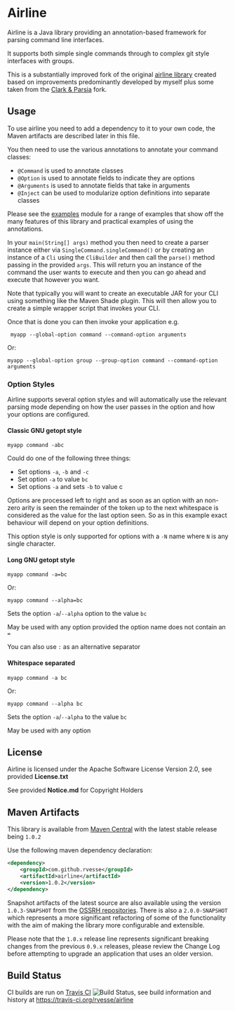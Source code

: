 # Airline

Airline is a Java library providing an annotation-based framework for parsing command line interfaces.

It supports both simple single commands through to complex git style interfaces with groups.

This is a substantially improved fork of the original [airline library](https://github.com/airlift/airline) created based on improvements predominantly developed by myself plus some taken from the [Clark & Parsia](https://github.com/clarkparsia/airline) fork.

## Usage

To use airline you need to add a dependency to it to your own code, the Maven artifacts are described later in this file.

You then need to use the various annotations to annotate your command classes:

- `@Command` is used to annotate classes
- `@Option` is used to annotate fields to indicate they are options
- `@Arguments` is used to annotate fields that take in arguments
- `@Inject` can be used to modularize option definitions into separate classes

Please see the [examples](examples/) module for a range of examples that show off the many features of this library and practical examples of using the annotations.

In your `main(String[] args)` method you then need to create a parser instance either via `SingleCommand.singleCommand()` or by creating an instance of a `Cli` using the `CliBuilder` and then call the `parse()` method passing in the provided `args`.  This will return you an instance of the command the user wants to execute and then you can go ahead and execute that however you want.

Note that typically you will want to create an executable JAR for your CLI using something like the Maven Shade plugin.  This will then allow you to create a simple wrapper script that invokes your CLI.

Once that is done you can then invoke your application e.g.

     myapp --global-option command --command-option arguments
     
Or:

    myapp --global-option group --group-option command --command-option arguments
    
### Option Styles
    
Airline supports several option styles and will automatically use the relevant parsing mode depending on how the user passes in the option and how your options are configured.

#### Classic GNU getopt style

    myapp command -abc
    
Could do one of the following three things:

- Set options `-a`, `-b` and `-c`
- Set option `-a` to value `bc`
- Set options `-a` and sets `-b` to value c

Options are processed left to right and as soon as an option with an non-zero arity is seen the remainder of the token up to the next whitespace is considered as the value for the last option seen.  So as in this example exact behaviour will depend on your option definitions.

This option style is only supported for options with a `-N` name where `N` is any single character.

#### Long GNU getopt style

    myapp command -a=bc

Or:

    myapp command --alpha=bc 
   
Sets the option `-a`/`--alpha` option to the value `bc`

May be used with any option provided the option name does not contain an `=`

You can also use `:` as an alternative separator

#### Whitespace separated

    myapp command -a bc
    
Or:

    myapp command --alpha bc

Sets the option `-a`/`--alpha` to the value `bc`

May be used with any option

## License

Airline is licensed under the Apache Software License Version 2.0, see provided **License.txt**

See provided **Notice.md** for Copyright Holders

## Maven Artifacts

This library is available from [Maven Central](http://search.maven.org) with the latest stable release being `1.0.2`

Use the following maven dependency declaration:

```xml
<dependency>
    <groupId>com.github.rvesse</groupId>
    <artifactId>airline</artifactId>
    <version>1.0.2</version>
</dependency>
```

Snapshot artifacts of the latest source are also available using the version `1.0.3-SNAPSHOT` from the [OSSRH repositories](http://central.sonatype.org/pages/ossrh-guide.html#ossrh-usage-notes).  There is also a `2.0.0-SNAPSHOT` which represents a more significant refactoring of some of the functionality with the aim of making the library more configurable and extensible.

Please note that the `1.0.x` release line represents significant breaking changes from the previous `0.9.x` releases, please review the Change Log before attempting to upgrade an application that uses an older version.

## Build Status

CI builds are run on [Travis CI](http://travis-ci.org/) ![Build Status](https://travis-ci.org/rvesse/airline.png), see build information and history at https://travis-ci.org/rvesse/airline
